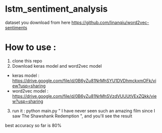 # lstm_sentiment_analysis

dataset you download from here 
https://github.com/linanqiu/word2vec-sentiments 

# How to use :

1. clone this repo 
2. Download keras model and word2vec model 
- keras model : https://drive.google.com/file/d/0B6yZu81NrMhSYU1DVDhmckxmOFk/view?usp=sharing
- word2vec model : https://drive.google.com/file/d/0B6yZu81NrMhSVzdVUUUtVExZQkk/view?usp=sharing 
3. run it : python main.py " I have never seen such an amazing film since I saw The Shawshank Redemption ", and you'll see the result

best accuracy so far is 80%
